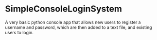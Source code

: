 # SimpleConsoleLoginSystem
A very basic python console app that allows new users to register a username and password, which are then added to a text file, and existing users to login.
